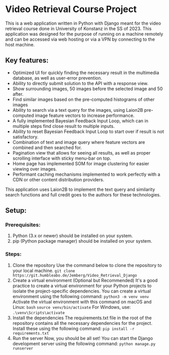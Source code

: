 # Video Retrieval Course Project

This is a web application written in Python with Django meant for the video retrieval course done in University of Konstanz in the SS of 2023. This application was designed for the purpose of running on a machine remotely and can be accessed via web hosting or via a VPN by connecting to the host machine.

## Key features:
- Optimized UI for quickly finding the necessary result in the multimedia database, as well as user-error prevention.
- Ability to directly submit solution to the API with a response view.
- Show surrounding images, 50 images before the selected image and 50 after.
- Find similar images based on the pre-computed histograms of other images
- Ability to search via a text query for the images, using Laion2B pre-computed image feature vectors to increase performance.
- A fully implemented Bayesian Feedback Input Loop, which can in multiple steps find close result to multiple inputs.
- Ability to reset Bayesian Feedback Input Loop to start over if result is not satisfactory.
- Combination of text and image query where feature vectors are combined and then searched for.
- Pagination view that allows for seeing all results, as well as proper scrolling interface with sticky menu-bar on top.
- Home page has implemented SOM for image clustering for easier viewing over images.
- Performant caching mechanisms implemented to work perfectly with a CDN or other content distribution providers.

This application uses Laion2B to implement the text query and similarity search functions and full credit goes to the authors for these technologies.

## Setup:

### Prerequisites:
1. Python (3.x or newer) should be installed on your system.
2. pip (Python package manager) should be installed on your system.

### Steps:
1. Clone the repository
Use the command below to clone the repository to your local machine.
`git clone https://git.humbleabo.de/Jemberg/Video_Retrieval_Django`
2. Create a virtual environment (Optional but Recommended)
It's a good practice to create a virtual environment for your Python projects to isolate the project-specific dependencies. You can create a virtual environment using the following command:
`python3 -m venv venv`
Activate the virtual environment with this command on macOS and Linux:
`bash`
`source venv/bin/activate`
For Windows, use:
`.\venv\Scripts\activate`
4. Install the dependencies
The requirements.txt file in the root of the repository contains all the necessary dependencies for the project. Install these using the following command:
`pip install -r requirements.txt`
5. Run the server
Now, you should be all set! You can start the Django development server using the following command:
`python manage.py runserver`